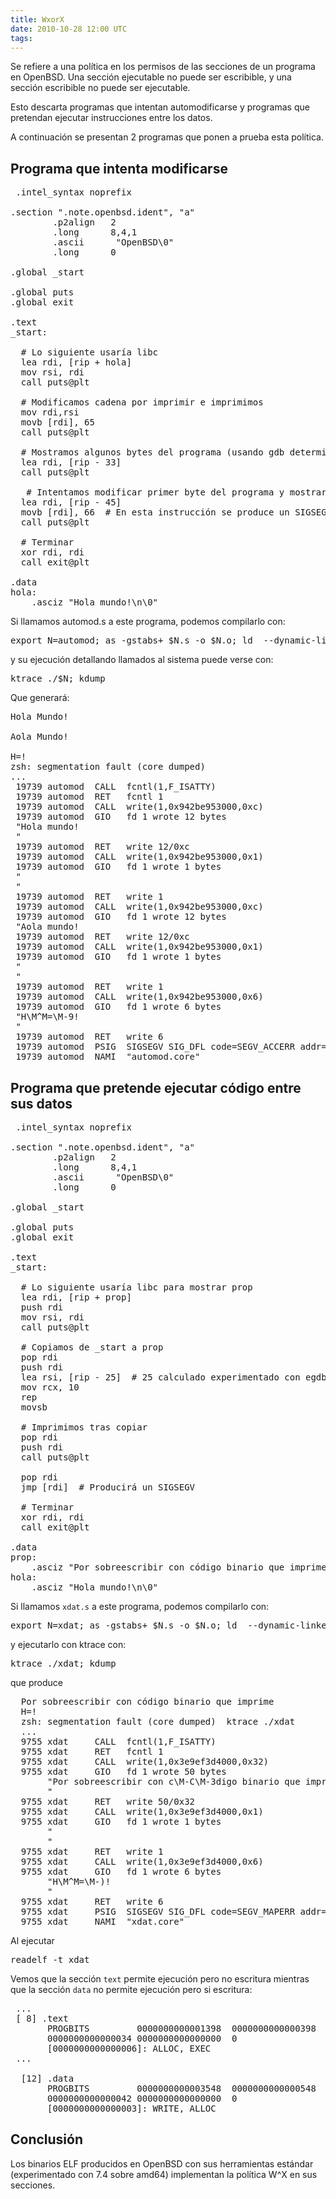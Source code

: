 ```yaml
---
title: WxorX
date: 2010-10-28 12:00 UTC
tags:
---
```

Se refiere a una política en los permisos de las secciones de un programa en OpenBSD.  Una sección ejecutable no puede ser escribible, y una sección escribible no puede ser ejecutable.

Esto descarta programas que intentan automodificarse y programas que pretendan ejecutar instrucciones entre los datos. 

A continuación se presentan 2 programas que ponen a prueba esta política.

## Programa que intenta modificarse

<pre>
 .intel_syntax noprefix

.section ".note.openbsd.ident", "a"
        .p2align   2
        .long      8,4,1
        .ascii      "OpenBSD\0"
        .long      0

.global _start

.global puts
.global exit

.text
_start:

  # Lo siguiente usaría libc
  lea rdi, [rip + hola]
  mov rsi, rdi
  call puts@plt

  # Modificamos cadena por imprimir e imprimimos
  mov rdi,rsi 
  movb [rdi], 65
  call puts@plt

  # Mostramos algunos bytes del programa (usando gdb determinamos el 28 del inicio al call
  lea rdi, [rip - 33]
  call puts@plt

   # Intentamos modificar primer byte del programa y mostrar
  lea rdi, [rip - 45]
  movb [rdi], 66  # En esta instrucción se produce un SIGSEGV
  call puts@plt

  # Terminar
  xor rdi, rdi
  call exit@plt

.data
hola:
    .asciz "Hola mundo!\n\0"
</pre>

Si llamamos automod.s a este programa, podemos compilarlo con:
<pre>
export N=automod; as -gstabs+ $N.s -o $N.o; ld  --dynamic-linker=/usr/libexec/ld.so -pie -L/usr/lib -lc $N.o -o $N; 
</pre>

y su ejecución detallando llamados al sistema puede verse con:
<pre>
ktrace ./$N; kdump
</pre>

Que generará:
<pre>
Hola Mundo!
        
Aola Mundo!
        
H=!
zsh: segmentation fault (core dumped) 
...
 19739 automod  CALL  fcntl(1,F_ISATTY)
 19739 automod  RET   fcntl 1
 19739 automod  CALL  write(1,0x942be953000,0xc)
 19739 automod  GIO   fd 1 wrote 12 bytes
 "Hola mundo!
 "
 19739 automod  RET   write 12/0xc
 19739 automod  CALL  write(1,0x942be953000,0x1)
 19739 automod  GIO   fd 1 wrote 1 bytes
 "
 "
 19739 automod  RET   write 1
 19739 automod  CALL  write(1,0x942be953000,0xc)
 19739 automod  GIO   fd 1 wrote 12 bytes
 "Aola mundo!
 19739 automod  RET   write 12/0xc
 19739 automod  CALL  write(1,0x942be953000,0x1)
 19739 automod  GIO   fd 1 wrote 1 bytes
 "
 "
 19739 automod  RET   write 1
 19739 automod  CALL  write(1,0x942be953000,0x6)
 19739 automod  GIO   fd 1 wrote 6 bytes
 "H\M^M=\M-9!
 "
 19739 automod  RET   write 6
 19739 automod  PSIG  SIGSEGV SIG_DFL code=SEGV_ACCERR addr=0x940ab6bf398 trapno=6
 19739 automod  NAMI  "automod.core"
</pre>


## Programa que pretende ejecutar código entre sus datos

<pre>
 .intel_syntax noprefix

.section ".note.openbsd.ident", "a"
        .p2align   2
        .long      8,4,1
        .ascii      "OpenBSD\0"
        .long      0

.global _start

.global puts
.global exit

.text
_start:

  # Lo siguiente usaría libc para mostrar prop
  lea rdi, [rip + prop]
  push rdi
  mov rsi, rdi
  call puts@plt

  # Copiamos de _start a prop
  pop rdi
  push rdi
  lea rsi, [rip - 25]  # 25 calculado experimentado con egdb
  mov rcx, 10
  rep
  movsb

  # Imprimimos tras copiar
  pop rdi
  push rdi
  call puts@plt

  pop rdi
  jmp [rdi]  # Producirá un SIGSEGV

  # Terminar
  xor rdi, rdi
  call exit@plt

.data
prop:
    .asciz "Por sobreescribir con código binario que imprime\n\0"
hola:
    .asciz "Hola mundo!\n\0"
</pre>

Si llamamos ```xdat.s``` a este programa, podemos compilarlo con:
<pre>
export N=xdat; as -gstabs+ $N.s -o $N.o; ld  --dynamic-linker=/usr/libexec/ld.so -pie -L/usr/lib -lc $N.o -o $N; 
</pre>
y ejecutarlo con ktrace con:
<pre>
ktrace ./xdat; kdump
</pre>
que produce
<pre>
  Por sobreescribir con código binario que imprime
  H=!                                          
  zsh: segmentation fault (core dumped)  ktrace ./xdat
  ...
  9755 xdat     CALL  fcntl(1,F_ISATTY)
  9755 xdat     RET   fcntl 1
  9755 xdat     CALL  write(1,0x3e9ef3d4000,0x32)
  9755 xdat     GIO   fd 1 wrote 50 bytes
       "Por sobreescribir con c\M-C\M-3digo binario que imprime
       "
  9755 xdat     RET   write 50/0x32
  9755 xdat     CALL  write(1,0x3e9ef3d4000,0x1)
  9755 xdat     GIO   fd 1 wrote 1 bytes
       "
       "
  9755 xdat     RET   write 1
  9755 xdat     CALL  write(1,0x3e9ef3d4000,0x6)
  9755 xdat     GIO   fd 1 wrote 6 bytes
       "H\M^M=\M-)!
       "
  9755 xdat     RET   write 6
  9755 xdat     PSIG  SIGSEGV SIG_DFL code=SEGV_MAPERR addr=0x3e705a153c2 trapno=4
  9755 xdat     NAMI  "xdat.core"
</pre>
Al ejecutar
<pre>
readelf -t xdat
</pre>
Vemos que la sección `text` permite ejecución pero no escritura mientras que la sección `data` no permite ejecución pero si escritura:
<pre>
 ...
 [ 8] .text
       PROGBITS         0000000000001398  0000000000000398  0
       0000000000000034 0000000000000000  0                 4
       [0000000000000006]: ALLOC, EXEC
 ...
 
  [12] .data
       PROGBITS         0000000000003548  0000000000000548  0
       0000000000000042 0000000000000000  0                 4
       [0000000000000003]: WRITE, ALLOC
</pre>



## Conclusión

Los binarios ELF producidos en OpenBSD con sus herramientas estándar (experimentado con 7.4 sobre amd64) implementan la política W^X en sus secciones.
